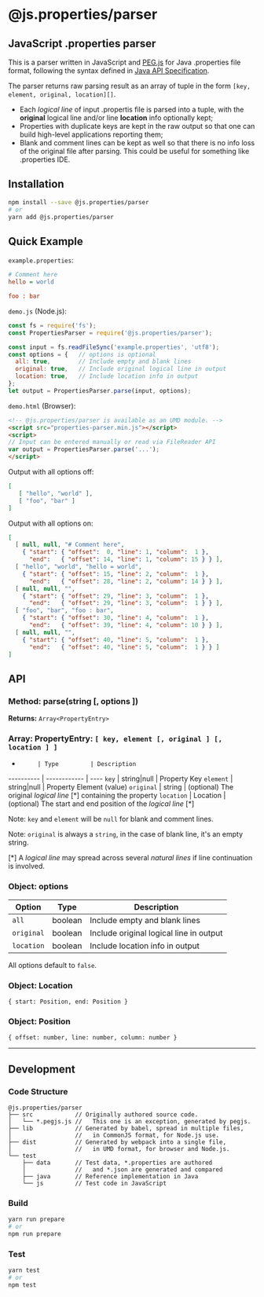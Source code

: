 @js.properties/parser
=====================

JavaScript .properties parser
-----------------------------

This is a parser written in JavaScript and [PEG.js](https://pegjs.org/) for Java .properties file format, following the syntax defined in [Java API Specification](https://docs.oracle.com/javase/9/docs/api/java/util/Properties.html#load-java.io.Reader-).

The parser returns raw parsing result as an array of tuple in the form `[key, element, original, location][]`.

* Each *logical line* of input .propertis file is parsed into a tuple, with the **original** logical line and/or line **location** info optionally kept;
* Properties with duplicate keys are kept in the raw output so that one can build high-level applications reporting them;
* Blank and comment lines can be kept as well so that there is no info loss of the original file after parsing. This could be useful for something like .properties IDE.


## Installation

```sh
npm install --save @js.properties/parser
# or
yarn add @js.properties/parser
```


## Quick Example

`example.properties`:

```ini
# Comment here
hello = world

foo : bar
```

`demo.js` (Node.js):

```js
const fs = require('fs');
const PropertiesParser = require('@js.properties/parser');

const input = fs.readFileSync('example.properties', 'utf8');
const options = {   // options is optional
  all: true,        // Include empty and blank lines
  original: true,   // Include original logical line in output
  location: true,   // Include location info in output
};
let output = PropertiesParser.parse(input, options);
```

`demo.html` (Browser):

```html
<!-- @js.properties/parser is available as an UMD module. -->
<script src="properties-parser.min.js"></script>
<script>
// Input can be entered manually or read via FileReader API
var output = PropertiesParser.parse('...');
</script>
```

Output with all options off:

```json
[
   [ "hello", "world" ],
   [ "foo", "bar" ]
]
```

Output with all options on:

```json
[
  [ null, null, "# Comment here",
    { "start": { "offset":  0, "line": 1, "column":  1 },
      "end":   { "offset": 14, "line": 1, "column": 15 } } ],
  [ "hello", "world", "hello = world",
    { "start": { "offset": 15, "line": 2, "column":  1 },
      "end":   { "offset": 28, "line": 2, "column": 14 } } ],
  [ null, null, "", 
    { "start": { "offset": 29, "line": 3, "column":  1 }, 
      "end":   { "offset": 29, "line": 3, "column":  1 } } ],
  [ "foo", "bar", "foo : bar",
    { "start": { "offset": 30, "line": 4, "column":  1 },
      "end":   { "offset": 39, "line": 4, "column": 10 } } ],
  [ null, null, "",
    { "start": { "offset": 40, "line": 5, "column":  1 },
      "end":   { "offset": 40, "line": 5, "column":  1 } } ]
]
```


## API

### Method: parse(string [, options ])

**Returns:** `Array<PropertyEntry>`

### Array: PropertyEntry: `[ key, element [, original ] [, location ] ]`

-          | Type         | Description
---------- | ------------ | ----
`key`      | string\|null | Property Key
`element`  | string\|null | Property Element (value)
`original` | string       | (optional) The original *logical line* [\*] containing the property
`location` | Location     | (optional) The start and end position of the *logical line* [\*]

Note: `key` and `element` will be `null` for blank and comment lines.

Note: `original` is always a `string`, in the case of blank line, it's an empty string.

[\*] A *logical line* may spread across several *natural lines* if line continuation is involved.

### Object: options

Option     | Type    | Description
---------- | ------- | ----
`all`      | boolean | Include empty and blank lines
`original` | boolean | Include original logical line in output
`location` | boolean | Include location info in output

All options default to `false`.

### Object: Location

`{ start: Position, end: Position }`

### Object: Position

`{ offset: number, line: number, column: number }`

---

## Development

### Code Structure

```
@js.properties/parser
├── src            // Originally authored source code.
│   └── *.pegjs.js //   This one is an exception, generated by pegjs.
├── lib            // Generated by babel, spread in multiple files,
│                  //   in CommonJS format, for Node.js use.
├── dist           // Generated by webpack into a single file,
│                  //   in UMD format, for browser and Node.js.
└── test
    ├── data       // Test data, *.properties are authored
    │              //   and *.json are generated and compared
    ├── java       // Reference implementation in Java
    └── js         // Test code in JavaScript

```

### Build

```sh
yarn run prepare
# or
npm run prepare
```

### Test

```sh
yarn test
# or
npm test
```
